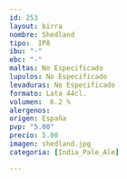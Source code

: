 ```yaml
---
id: 253
layout: birra
nombre: Shedland
tipo:  IPA
ibu: "-"
ebc: "-"
maltas: No Especificado
lupulos: No Especificado
levaduras: No Especificado
formato: Lata 44cl.
volumen:  6.2 %
alergenos: 
origen: España
pvp: "5.00"
precio: 5.00
imagen: shedland.jpg
categoria: [India_Pale_Ale]

---
```

